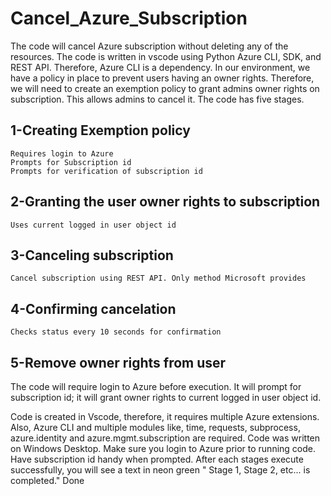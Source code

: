 # Cancel_Azure_Subscription

The code will cancel Azure subscription without deleting any of the resources. The code is written in vscode using Python Azure CLI, SDK, and REST API. Therefore, Azure CLI is a dependency. In our environment, we have a policy in place to prevent users having an owner rights. Therefore, we will need to create an exemption policy to grant admins owner rights on subscription. This allows admins to cancel it. 
The code has five stages. 
## 1-Creating Exemption policy
	Requires login to Azure
	Prompts for Subscription id
	Prompts for verification of subscription id
## 2-Granting the user owner rights to subscription
	Uses current logged in user object id
## 3-Canceling subscription
	Cancel subscription using REST API. Only method Microsoft provides
## 4-Confirming cancelation
	Checks status every 10 seconds for confirmation
## 5-Remove owner rights from user

The code will require login to Azure before execution. It will prompt for subscription id; it will grant owner rights to current logged in user object id. 

Code is created in Vscode, therefore, it requires multiple Azure extensions. Also, Azure CLI and multiple modules like, time, requests, subprocess, azure.identity and azure.mgmt.subscription are required.
Code was written on Windows Desktop. 
Make sure you login to Azure prior to running code. Have subscription id handy when prompted.
After each stages execute successfully, you will see a text in neon green " Stage 1, Stage 2, etc... is completed."
Done